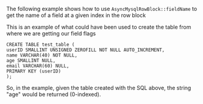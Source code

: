 The following example shows how to use `AsyncMysqlRowBlock::fieldName` to get the name of a field at a given index in the row block

This is an example of what could have been used to create the table from where we are getting our field flags

```
CREATE TABLE test_table (
userID SMALLINT UNSIGNED ZEROFILL NOT NULL AUTO_INCREMENT,
name VARCHAR(40) NOT NULL,
age SMALLINT NULL,
email VARCHAR(60) NULL,
PRIMARY KEY (userID)
);
```

So, in the example, given the table created with the SQL above, the string "age" would be returned (0-indexed).
